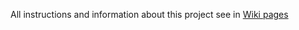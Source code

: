 All instructions and information about this project see in [Wiki pages](https://github.com/Maria-Sos/fetch-test/wiki)
